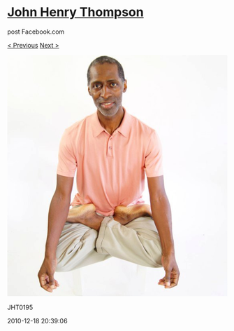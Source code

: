 # [John Henry Thompson](../README.md)
post Facebook.com

[< Previous](2011-06-05-12.md) [Next >](2010-12-18-2.md)

[![](../media/2010-12-18/Fam-2010-JHT0195.jpg)](../README.md)

JHT0195

2010-12-18 20:39:06